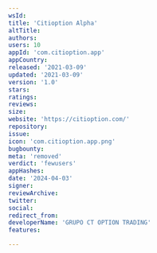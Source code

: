 ```yaml
---
wsId: 
title: 'Citioption Alpha'
altTitle: 
authors: 
users: 10
appId: 'com.citioption.app'
appCountry: 
released: '2021-03-09'
updated: '2021-03-09'
version: '1.0'
stars: 
ratings: 
reviews: 
size: 
website: 'https://citioption.com/'
repository: 
issue: 
icon: 'com.citioption.app.png'
bugbounty: 
meta: 'removed'
verdict: 'fewusers'
appHashes: 
date: '2024-04-03'
signer: 
reviewArchive: 
twitter: 
social: 
redirect_from: 
developerName: 'GRUPO CT OPTION TRADING'
features: 

---
```


